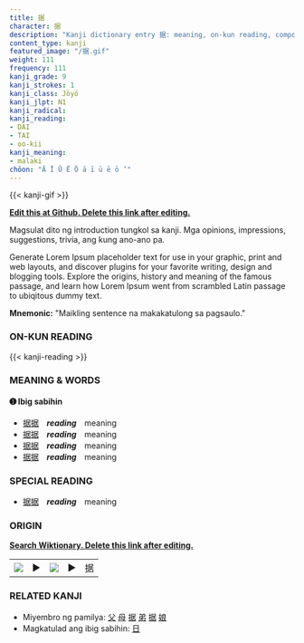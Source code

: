 ```yaml
---
title: 据
character: 据
description: "Kanji dictionary entry 据: meaning, on-kun reading, compounds, origin, related kanji"
content_type: kanji
featured_image: "/据.gif"
weight: 111
frequency: 111
kanji_grade: 9
kanji_strokes: 1
kanji_class: Jōyō
kanji_jlpt: N1
kanji_radical: 
kanji_reading: 
- DAI
- TAI
- oo-kii
kanji_meaning:
- malaki
chōon: "Ā Ī Ū Ē Ō ā ī ū ē ō ’"
---
```

[//]: # (Don't edit the line below. Kanji animated GIF code is automatically generated.)
{{< kanji-gif >}}

[//]: # (Edit below this line.)

**[Edit this at Github. Delete this link after editing.](https://github.com/tim0g/tim/tree/main/content/kanji/据/index.md)**

Magsulat dito ng introduction tungkol sa kanji. Mga opinions, impressions, suggestions, trivia, ang kung ano-ano pa.

Generate Lorem Ipsum placeholder text for use in your graphic, print and web layouts, and discover plugins for your favorite writing, design and blogging tools. Explore the origins, history and meaning of the famous passage, and learn how Lorem Ipsum went from scrambled Latin passage to ubiqitous dummy text.
 
**Mnemonic:** "Maikling sentence na makakatulong sa pagsaulo."

### ON-KUN READING

[//]: # (Don't edit the line below. ON-KUN READING code is automatically generated.)
{{< kanji-reading >}}

### MEANING & WORDS

#### ➊ **Ibig sabihin**
  - [据](../据)[据](../据)　***reading***　meaning
  - [据](../据)[据](../据)　***reading***　meaning
  - [据](../据)[据](../据)　***reading***　meaning
  - [据](../据)[据](../据)　***reading***　meaning

### SPECIAL READING
  - [据](../据)[据](../据)　***reading***　meaning

### ORIGIN

**[Search Wiktionary. Delete this link after editing.](https://wiktionary.org/wiki/据)**
<table class="kanji-table"><tr><td>
<img src="60px-据-bronze.svg.png">
</td><td>▶</td><td>
<img src="60px-据-oracle.svg.png">
</td><td>▶</td>
<td class="kanji-origin">据</td>
</tr></table>

### RELATED KANJI
- Miyembro ng pamilya: [父](../父) [母](../母) [据](../据) [弟](../弟) [据](../据) [娘](../娘)
- Magkatulad ang ibig sabihin: [日](../日)
